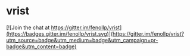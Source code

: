 # vrist

[![Join the chat at https://gitter.im/fenollp/vrist](https://badges.gitter.im/fenollp/vrist.svg)](https://gitter.im/fenollp/vrist?utm_source=badge&utm_medium=badge&utm_campaign=pr-badge&utm_content=badge)